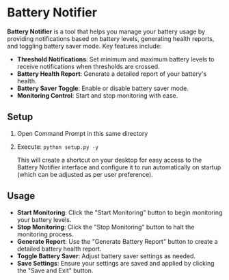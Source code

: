 # Battery Notifier

**Battery Notifier** is a tool that helps you manage your battery usage by providing notifications based on battery levels, generating health reports, and toggling battery saver mode. Key features include:

- **Threshold Notifications**: Set minimum and maximum battery levels to receive notifications when thresholds are crossed.
- **Battery Health Report**: Generate a detailed report of your battery's health.
- **Battery Saver Toggle**: Enable or disable battery saver mode.
- **Monitoring Control**: Start and stop monitoring with ease.

## Setup

1. Open Command Prompt in this same directory
2. Execute: `python setup.py -y`

   This will create a shortcut on your desktop for easy access to the Battery Notifier interface and configure it to run automatically on startup (which can be adjusted as per user preference).

## Usage

- **Start Monitoring**: Click the "Start Monitoring" button to begin monitoring your battery levels.
- **Stop Monitoring**: Click the "Stop Monitoring" button to halt the monitoring process.
- **Generate Report**: Use the "Generate Battery Report" button to create a detailed battery health report.
- **Toggle Battery Saver**: Adjust battery saver settings as needed.
- **Save Settings**: Ensure your settings are saved and applied by clicking the "Save and Exit" button.
